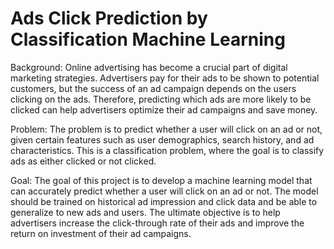 # Ads Click Prediction by Classification Machine Learning

Background: Online advertising has become a crucial part of digital marketing strategies. Advertisers pay for their ads to be shown to potential customers, but the success of an ad campaign depends on the users clicking on the ads. Therefore, predicting which ads are more likely to be clicked can help advertisers optimize their ad campaigns and save money.

Problem: The problem is to predict whether a user will click on an ad or not, given certain features such as user demographics, search history, and ad characteristics. This is a classification problem, where the goal is to classify ads as either clicked or not clicked.

Goal: The goal of this project is to develop a machine learning model that can accurately predict whether a user will click on an ad or not. The model should be trained on historical ad impression and click data and be able to generalize to new ads and users. The ultimate objective is to help advertisers increase the click-through rate of their ads and improve the return on investment of their ad campaigns.
